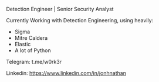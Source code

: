 Detection Engineer | Senior Security Analyst

Currently Working with Detection Engineering, using heavily:
* Sigma
* Mitre Caldera
* Elastic
* A lot of Python

Telegram: t.me/w0rk3r

Linkedin: https://www.linkedin.com/in/jonhnathan
